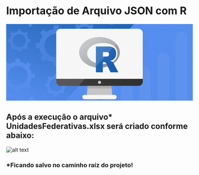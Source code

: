 # Importação de Arquivo JSON com R

![alt text](https://github.com/andersonmatte/RLanguageImportJson/blob/master/r.png)

## Após a execução o arquivo* UnidadesFederativas.xlsx será criado conforme abaixo:

![alt text](https://github.com/andersonmatte/RLanguageWriteExcel/blob/master/Retorno.PNG)

### *Ficando salvo no caminho raíz do projeto!
